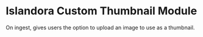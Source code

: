 # Islandora Custom Thumbnail Module

On ingest, gives users the option to upload an image to use as a thumbnail.